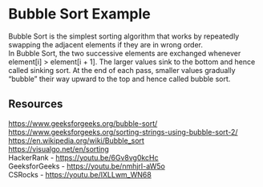 ﻿# Bubble Sort Example

Bubble Sort is the simplest sorting algorithm that works by repeatedly swapping the adjacent elements if they are in wrong order.  
In Bubble Sort, the two successive elements are exchanged whenever element[i] > element[i + 1]. The larger values sink to the bottom and hence called sinking sort. At the end of each pass, smaller values gradually “bubble” their way upward to the top and hence called bubble sort.
## Resources

https://www.geeksforgeeks.org/bubble-sort/  
https://www.geeksforgeeks.org/sorting-strings-using-bubble-sort-2/  
https://en.wikipedia.org/wiki/Bubble_sort  
https://visualgo.net/en/sorting  
HackerRank - https://youtu.be/6Gv8vg0kcHc  
GeeksforGeeks - https://youtu.be/nmhjrI-aW5o  
CSRocks - https://youtu.be/IXLLwm_WN68